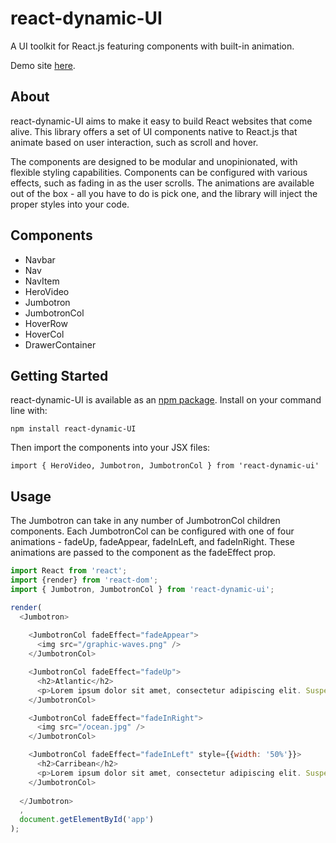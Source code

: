 # react-dynamic-UI

A UI toolkit for React.js featuring components with built-in animation.

Demo site [here](https://rdi-demo.herokuapp.com/).

## About
react-dynamic-UI aims to make it easy to build React websites that come alive. This library offers a set of UI components native to React.js that animate based on user interaction, such as scroll and hover.

The components are designed to be modular and unopinionated, with flexible styling capabilities. Components can be configured with various effects, such as fading in as the user scrolls. The animations are available out of the box - all you have to do is pick one, and the library will inject the proper styles into your code.

## Components
* Navbar
* Nav
* NavItem
* HeroVideo
* Jumbotron
* JumbotronCol
* HoverRow
* HoverCol
* DrawerContainer


## Getting Started
react-dynamic-UI is available as an [npm package](https://www.npmjs.com/package/react-dynamic-ui). Install on your command line with: 
```
npm install react-dynamic-UI
```
Then import the components into your JSX files:
```
import { HeroVideo, Jumbotron, JumbotronCol } from 'react-dynamic-ui'
```
## Usage

The Jumbotron can take in any number of JumbotronCol children components. Each JumbotronCol can be configured with one of four animations - fadeUp, fadeAppear, fadeInLeft, and fadeInRight. These animations are passed to the component as the fadeEffect prop.

```javascript
import React from 'react';
import {render} from 'react-dom';
import { Jumbotron, JumbotronCol } from 'react-dynamic-ui';

render(
  <Jumbotron>
  
    <JumbotronCol fadeEffect="fadeAppear">
      <img src="/graphic-waves.png" />
    </JumbotronCol>

    <JumbotronCol fadeEffect="fadeUp">
      <h2>Atlantic</h2>
      <p>Lorem ipsum dolor sit amet, consectetur adipiscing elit. Suspendisse porttitor vestibulum pharetra.</p>
    </JumbotronCol>

    <JumbotronCol fadeEffect="fadeInRight">
      <img src="/ocean.jpg" />
    </JumbotronCol>

    <JumbotronCol fadeEffect="fadeInLeft" style={{width: '50%'}}>
      <h2>Carribean</h2>
      <p>Lorem ipsum dolor sit amet, consectetur adipiscing elit. Suspendisse porttitor vestibulum pharetra.</p>
    </JumbotronCol>
    
  </Jumbotron>
  ,
  document.getElementById('app')
);

```

